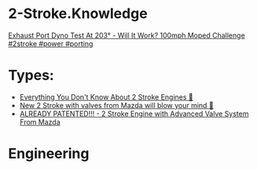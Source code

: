 # 2-Stroke.Knowledge
[Exhaust Port Dyno Test At 203° - Will It Work? 100mph Moped Challenge #2stroke #power #porting](https://youtu.be/_4X0QWb8Wcs)

# Types:
- [Everything You Don't Know About 2 Stroke Engines 🤯](https://youtu.be/7wQ6AHLZmC8)
- [New 2 Stroke with valves from Mazda will blow your mind 🤯](https://youtu.be/rQ-fTsqoU3Y)
- [ALREADY PATENTED!!! - 2 Stroke Engine with Advanced Valve System From Mazda](https://youtu.be/peiPM6rVe5o)

# Engineering
